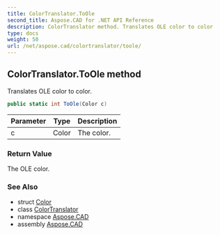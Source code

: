 ```yaml
---
title: ColorTranslator.ToOle
second_title: Aspose.CAD for .NET API Reference
description: ColorTranslator method. Translates OLE color to color
type: docs
weight: 50
url: /net/aspose.cad/colortranslator/toole/
---
```

## ColorTranslator.ToOle method

Translates OLE color to color.

```csharp
public static int ToOle(Color c)
```

| Parameter | Type | Description |
| --- | --- | --- |
| c | Color | The color. |

### Return Value

The OLE color.

### See Also

* struct [Color](../../color/)
* class [ColorTranslator](../)
* namespace [Aspose.CAD](../../../aspose.cad/)
* assembly [Aspose.CAD](../../../)


